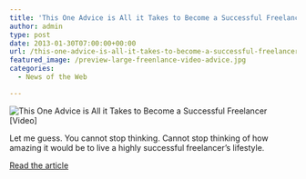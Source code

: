```yaml
---
title: 'This One Advice is All it Takes to Become a Successful Freelancer [Video]'
author: admin
type: post
date: 2013-01-30T07:00:00+00:00
url: /this-one-advice-is-all-it-takes-to-become-a-successful-freelancer-video/
featured_image: /preview-large-freenlance-video-advice.jpg
categories:
  - News of the Web

---
```

<img src="https://i1.wp.com/cdn2.1stwebdesigner.com/wp-content/uploads/2013/01/preview-large-freenlance-video-advice.jpg?w=700" alt="This One Advice is All it Takes to Become a Successful Freelancer [Video]" data-recalc-dims="1" />

Let me guess. You cannot stop thinking. Cannot stop thinking of how amazing it would be to live a highly successful freelancer’s lifestyle.

<a href="http://www.1stwebdesigner.com/design/become-a-successful-freelancer/" title="This One Advice is All it Takes to Become a Successful Freelancer [Video]" target="_blank">Read the article</a>